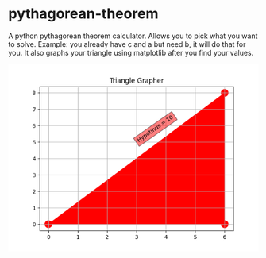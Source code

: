 # pythagorean-theorem
A python pythagorean theorem calculator. Allows you to pick what you want to solve. Example: you already have c and a but need b, it will do that for you.
It also graphs your triangle using matplotlib after you find your values.




![alt text](https://github.com/haydenhem/pythagorean-theorem/blob/main/trinket_plot.png?raw=true)
